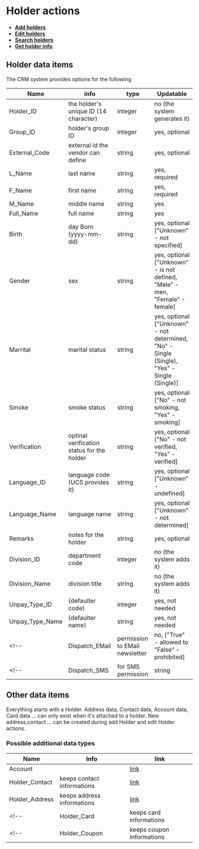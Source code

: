 # Holder actions

- **[Add holders](holder_actions/add_holders.md)**
- **[Edit holders](holder_actions/edit_holders.md)**
- **[Search holders](holder_actions/search_holders_2.md)**
- **[Get holder info](holder_actions/get_holder_info.md)** 

## Holder data items

The CRM system provides options for the following 

| Name | info | type | Updatable |
| --- | --- | --- | --- |
| Holder_ID | the holder's unique ID (14 character) | integer | no (the system generates it) |
| Group_ID | holder's group ID | integer | yes, optional |
| External_Code | external id the vendor can define | string | yes, optional |
| L_Name | last name | string | yes, required |
| F_Name | first name | string | yes, required |
| M_Name | middle name | string | yes |
| Full_Name | full name | string | yes |
| Birth | day Born (yyyy-mm-dd) | string | yes, optional ["Unknown" - not specified] |
| Gender | sex | string | yes, optional ["Unknown" - is not defined, "Male" - men, "Female" - female] | 
| Marrital | marital status | string | yes, optional ["Unknown" - not determined, "No" - Single (Single), "Yes" - Single (Single)] |
| Smoke | smoke status | string | yes, optional ["No" - not smoking, "Yes" - smoking] |
| Verification | optinal verification status for the holder | string | yes, optional ["No" - not verified, "Yes" - verified] |
| Language_ID | language code (UCS provides it) | string | yes, optional ["Unknown" - undefined] |
| Language_Name | language name | string | yes, optional ["Unknown" - not determined] |
| Remarks | notes for the holder | string | yes, optional |
| Division_ID | department code | integer | no (the system adds it) |
| Division_Name | division title | string | no (the system adds it) |
| Unpay_Type_ID | (defaulter code) | integer | yes, not needed |
| Unpay_Type_Name | (defaulter name) | string | yes, not needed |
<!-- | Dispatch_EMail | permission to EMail newsletter | no, ["True" - allowed to "False" - prohibited] | -->
<!-- | Dispatch_SMS | for SMS permission | string | no, ["True" - allowed to, "False" - prohibited] | -->

## Other data items

Everything starts with a Holder. Address data, Contact data, Account data, Card data ... can only exist when it's attached to a holder. New address,contact ... can be created during add Holder and edit Holder actions.

### Possible additional data types

| Name | Info | link|
| --- | --- | --- |
| Account | | [link](other/account.md) |
| Holder_Contact | keeps contact informations | [link](other/contacts.md)|
| Holder_Address | keeps address informations | [link](other/address.md)|
<!-- | Holder_Card | keeps card informations | [link](other/cards.md)| -->
<!-- | Holder_Coupon | keeps coupon informations | [link](other/coupons.md)| -->